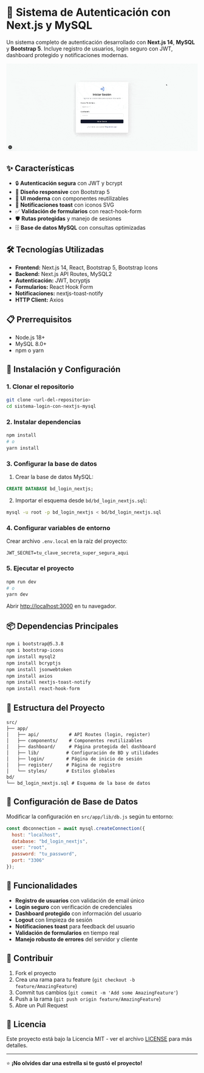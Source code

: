 # 🔐 Sistema de Autenticación con Next.js y MySQL

Un sistema completo de autenticación desarrollado con **Next.js 14**, **MySQL** y **Bootstrap 5**. Incluye registro de usuarios, login seguro con JWT, dashboard protegido y notificaciones modernas.

![Demo](https://raw.githubusercontent.com/urian121/imagenes-proyectos-github/refs/heads/master/sistema-login-con-nextjs-y-mysql.gif)

## ✨ Características

- 🔒 **Autenticación segura** con JWT y bcrypt
- 📱 **Diseño responsive** con Bootstrap 5
- 🎨 **UI moderna** con componentes reutilizables
- 🔔 **Notificaciones toast** con iconos SVG
- ✅ **Validación de formularios** con react-hook-form
- 🛡️ **Rutas protegidas** y manejo de sesiones
- 🗄️ **Base de datos MySQL** con consultas optimizadas

## 🛠️ Tecnologías Utilizadas

- **Frontend:** Next.js 14, React, Bootstrap 5, Bootstrap Icons
- **Backend:** Next.js API Routes, MySQL2
- **Autenticación:** JWT, bcryptjs
- **Formularios:** React Hook Form
- **Notificaciones:** nextjs-toast-notify
- **HTTP Client:** Axios

## 📋 Prerrequisitos

- Node.js 18+ 
- MySQL 8.0+
- npm o yarn

## 🚀 Instalación y Configuración

### 1. Clonar el repositorio
```bash
git clone <url-del-repositorio>
cd sistema-login-con-nextjs-mysql
```

### 2. Instalar dependencias
```bash
npm install
# o
yarn install
```

### 3. Configurar la base de datos
1. Crear la base de datos MySQL:
```sql
CREATE DATABASE bd_login_nextjs;
```

2. Importar el esquema desde `bd/bd_login_nextjs.sql`:
```bash
mysql -u root -p bd_login_nextjs < bd/bd_login_nextjs.sql
```

### 4. Configurar variables de entorno
Crear archivo `.env.local` en la raíz del proyecto:
```env
JWT_SECRET=tu_clave_secreta_super_segura_aqui
```

### 5. Ejecutar el proyecto
```bash
npm run dev
# o
yarn dev
```

Abrir [http://localhost:3000](http://localhost:3000) en tu navegador.

## 📦 Dependencias Principales

```bash
npm i bootstrap@5.3.8
npm i bootstrap-icons
npm install mysql2
npm install bcryptjs
npm install jsonwebtoken
npm install axios
npm install nextjs-toast-notify
npm install react-hook-form
```

## 📁 Estructura del Proyecto

```
src/
├── app/
│   ├── api/           # API Routes (login, register)
│   ├── components/    # Componentes reutilizables
│   ├── dashboard/     # Página protegida del dashboard
│   ├── lib/          # Configuración de BD y utilidades
│   ├── login/        # Página de inicio de sesión
│   ├── register/     # Página de registro
│   └── styles/       # Estilos globales
bd/
└── bd_login_nextjs.sql # Esquema de la base de datos
```

## 🔧 Configuración de Base de Datos

Modificar la configuración en `src/app/lib/db.js` según tu entorno:

```javascript
const dbconnection = await mysql.createConnection({
  host: "localhost",
  database: "bd_login_nextjs", 
  user: "root",
  password: "tu_password",
  port: "3306"
});
```

## 🎯 Funcionalidades

- **Registro de usuarios** con validación de email único
- **Login seguro** con verificación de credenciales
- **Dashboard protegido** con información del usuario
- **Logout** con limpieza de sesión
- **Notificaciones toast** para feedback del usuario
- **Validación de formularios** en tiempo real
- **Manejo robusto de errores** del servidor y cliente

## 🤝 Contribuir

1. Fork el proyecto
2. Crea una rama para tu feature (`git checkout -b feature/AmazingFeature`)
3. Commit tus cambios (`git commit -m 'Add some AmazingFeature'`)
4. Push a la rama (`git push origin feature/AmazingFeature`)
5. Abre un Pull Request

## 📄 Licencia

Este proyecto está bajo la Licencia MIT - ver el archivo [LICENSE](LICENSE) para más detalles.

---

⭐ **¡No olvides dar una estrella si te gustó el proyecto!**


